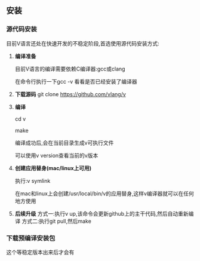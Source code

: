 ## 安装

### 源代码安装

目前V语言还处在快速开发的不稳定阶段,首选使用源代码安装方式:

1. **编译准备**


   目前V语言的编译需要依赖C编译器:gcc或clang

   在命令行执行一下gcc -v 看看是否已经安装了编译器

2. **下载源码** 
	git clone https://github.com/vlang/v

3. **编译**

	cd v	

	make

	编译成功后,会在当前目录生成v可执行文件

	可以使用v version查看当前的v版本

4. **创建应用替身(mac/linux上可用)**

	执行:v symlink

	在mac和linux上会创建/usr/local/bin/v的应用替身,这样v编译器就可以在任何地方使用

5. **后续升级**
	方式一:执行v up,该命令会更新github上的主干代码,然后自动重新编译
	方式二:执行git pull,然后make

### 下载预编译安装包

这个等稳定版本出来后才会有

